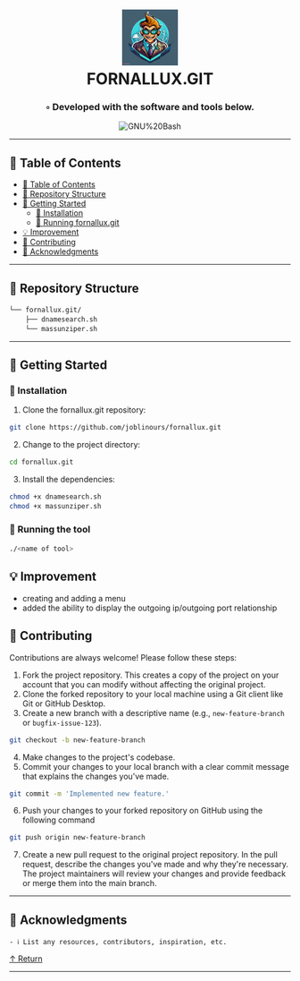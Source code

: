 <div align="center">
<h1 align="center">
<img src="/assets/fornallux.jpg" width="100" />
<br>FORNALLUX.GIT</h1>
<h3>◦ Developed with the software and tools below.</h3>

<p align="center">
<img src="https://img.shields.io/badge/GNU%20Bash-4EAA25.svg?style&logo=GNU-Bash&logoColor=white" alt="GNU%20Bash" />
</div>

---

## 📖 Table of Contents
- [📖 Table of Contents](#-table-of-contents)
- [📂 Repository Structure](#-repository-structure)
- [🚀 Getting Started](#-getting-started)
    - [🔧 Installation](#-installation)
    - [🤖 Running fornallux.git](#-running-fornallux.git)
- [💡 Improvement](#-Improvement)
- [🤝 Contributing](#-contributing)
- [👏 Acknowledgments](#-acknowledgments)

---


## 📂 Repository Structure

```sh
└── fornallux.git/
    ├── dnamesearch.sh
    └── massunziper.sh
```


---


## 🚀 Getting Started


### 🔧 Installation

1. Clone the fornallux.git repository:
```sh
git clone https://github.com/joblinours/fornallux.git
```

2. Change to the project directory:
```sh
cd fornallux.git
```

3. Install the dependencies:
```sh
chmod +x dnamesearch.sh
chmod +x massunziper.sh
```

### 🤖 Running the tool

```sh
./<name of tool>
```

## 💡 Improvement

- creating and adding a menu 
- added the ability to display the outgoing ip/outgoing port relationship

## 🤝 Contributing

Contributions are always welcome! Please follow these steps:
1. Fork the project repository. This creates a copy of the project on your account that you can modify without affecting the original project.
2. Clone the forked repository to your local machine using a Git client like Git or GitHub Desktop.
3. Create a new branch with a descriptive name (e.g., `new-feature-branch` or `bugfix-issue-123`).
```sh
git checkout -b new-feature-branch
```
4. Make changes to the project's codebase.
5. Commit your changes to your local branch with a clear commit message that explains the changes you've made.
```sh
git commit -m 'Implemented new feature.'
```
6. Push your changes to your forked repository on GitHub using the following command
```sh
git push origin new-feature-branch
```
7. Create a new pull request to the original project repository. In the pull request, describe the changes you've made and why they're necessary.
The project maintainers will review your changes and provide feedback or merge them into the main branch.

---


## 👏 Acknowledgments

`- ℹ️ List any resources, contributors, inspiration, etc.`

[↑ Return](#Top)

---
